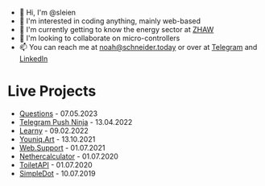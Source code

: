 - 👋 Hi, I'm @sleien
- 👀 I'm interested in coding anything, mainly web-based
- 🌱 I'm currently getting to know the energy sector at [ZHAW](https://www.zhaw.ch/en/engineering/study/bachelors-degree-programmes/energy-and-environmental-engineering/)
- 💞️ I'm looking to collaborate on micro-controllers
- 📫 You can reach me at [noah@schneider.today](mailto:noah@schneider.today) or over at [Telegram](https://t.me/Sleien) and [LinkedIn](https://www.linkedin.com/in/noah-schneider-552685101/)

# Live Projects
<!-- projects starts -->
* [Questions](https://questions.schneider.today) - 07.05.2023
* [Telegram Push Ninja](https://t.me/PushNinjaBot) - 13.04.2022
* [Learny](https://learny.schneider.today) - 09.02.2022
* [Youniq.Art](https://youniq.art) - 13.10.2021
* [Web.Support](https://web.support) - 01.07.2021
* [Nethercalculator](https://nethercalculator.com) - 01.07.2020
* [ToiletAPI](https://toiletapi.com) - 01.07.2020
* [SimpleDot](https://simpledot.ch) - 10.07.2019
<!-- projects ends -->
